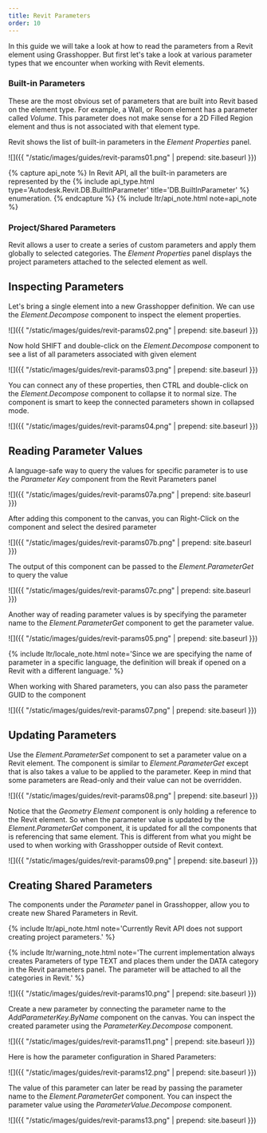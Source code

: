 ```yaml
---
title: Revit Parameters
order: 10
---
```


In this guide we will take a look at how to read the parameters from a Revit element using Grasshopper. But first let's take a look at various parameter types that we encounter when working with Revit elements.

### Built-in Parameters

These are the most obvious set of parameters that are built into Revit based on the element type. For example, a Wall, or Room element has a parameter called *Volume*. This parameter does not make sense for a 2D Filled Region element and thus is not associated with that element type.

Revit shows the list of built-in parameters in the *Element Properties* panel.

![]({{ "/static/images/guides/revit-params01.png" | prepend: site.baseurl }})

{% capture api_note %}
In Revit API, all the built-in parameters are represented by the {% include api_type.html type='Autodesk.Revit.DB.BuiltInParameter' title='DB.BuiltInParameter' %} enumeration.
{% endcapture %}
{% include ltr/api_note.html note=api_note %}

### Project/Shared Parameters

Revit allows a user to create a series of custom parameters and apply them globally to selected categories. The *Element Properties* panel displays the project parameters attached to the selected element as well.


## Inspecting Parameters

Let's bring a single element into a new Grasshopper definition. We can use the *Element.Decompose* component to inspect the element properties.

![]({{ "/static/images/guides/revit-params02.png" | prepend: site.baseurl }})

Now hold SHIFT and double-click on the *Element.Decompose* component to see a list of all parameters associated with given element

![]({{ "/static/images/guides/revit-params03.png" | prepend: site.baseurl }})

You can connect any of these properties, then CTRL and double-click on the *Element.Decompose* component to collapse it to normal size. The component is smart to keep the connected parameters shown in collapsed mode.

![]({{ "/static/images/guides/revit-params04.png" | prepend: site.baseurl }})

## Reading Parameter Values

A language-safe way to query the values for specific parameter is to use the *Parameter Key* component from the Revit Parameters panel

![]({{ "/static/images/guides/revit-params07a.png" | prepend: site.baseurl }})

After adding this component to the canvas, you can Right-Click on the component and select the desired parameter

![]({{ "/static/images/guides/revit-params07b.png" | prepend: site.baseurl }})

The output of this component can be passed to the *Element.ParameterGet* to query the value

![]({{ "/static/images/guides/revit-params07c.png" | prepend: site.baseurl }})

Another way of reading parameter values is by specifying the parameter name to the *Element.ParameterGet* component to get the parameter value.

![]({{ "/static/images/guides/revit-params05.png" | prepend: site.baseurl }})

{% include ltr/locale_note.html note='Since we are specifying the name of parameter in a specific language, the definition will break if opened on a Revit with a different language.' %}

When working with Shared parameters, you can also pass the parameter GUID to the component

![]({{ "/static/images/guides/revit-params07.png" | prepend: site.baseurl }})

## Updating Parameters

Use the *Element.ParameterSet* component to set a parameter value on a Revit element. The component is similar to *Element.ParameterGet* except that is also takes a value to be applied to the parameter. Keep in mind that some parameters are Read-only and their value can not be overridden.


![]({{ "/static/images/guides/revit-params08.png" | prepend: site.baseurl }})

Notice that the *Geometry Element* component is only holding a reference to the Revit element. So when the parameter value is updated by the *Element.ParameterGet* component, it is updated for all the components that is referencing that same element. This is different from what you might be used to when working with Grasshopper outside of Revit context.

![]({{ "/static/images/guides/revit-params09.png" | prepend: site.baseurl }})


## Creating Shared Parameters

The components under the *Parameter* panel in Grasshopper, allow you to create new Shared Parameters in Revit.

{% include ltr/api_note.html note='Currently Revit API does not support creating project parameters.' %}

{% include ltr/warning_note.html note='The current implementation always creates Parameters of type TEXT and places them under the DATA category in the Revit parameters panel. The parameter will be attached to all the categories in Revit.' %}

![]({{ "/static/images/guides/revit-params10.png" | prepend: site.baseurl }})

Create a new parameter by connecting the parameter name to the *AddParameterKey.ByName* component on the canvas. You can inspect the created parameter using the *ParameterKey.Decompose* component.

![]({{ "/static/images/guides/revit-params11.png" | prepend: site.baseurl }})

Here is how the parameter configuration in Shared Parameters:

![]({{ "/static/images/guides/revit-params12.png" | prepend: site.baseurl }})

The value of this parameter can later be read by passing the parameter name to the *Element.ParameterGet* component. You can inspect the parameter value using the *ParameterValue.Decompose* component.

![]({{ "/static/images/guides/revit-params13.png" | prepend: site.baseurl }})
